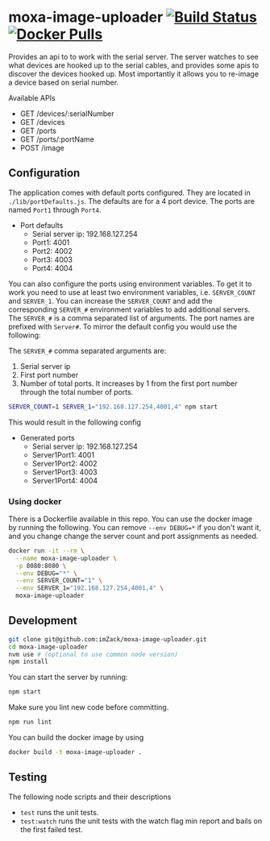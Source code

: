 # moxa-image-uploader [![Build Status](https://www.travis-ci.com/imZack/moxa-image-uploader.svg?branch=master)](https://www.travis-ci.com/imZack/moxa-image-uploader) [![Docker Pulls](https://img.shields.io/docker/pulls/zack/moxa-image-uploader.svg)](https://hub.docker.com/r/zack/moxa-image-uploader)

Provides an api to to work with the serial server. The server watches to see what devices are hooked up to the serial cables, and provides some apis to discover the devices hooked up. Most importantly it allows you to re-image a device based on serial number.

Available APIs

* GET /devices/:serialNumber
* GET /devices
* GET /ports
* GET /ports/:portName
* POST /image

## Configuration

The application comes with default ports configured. They are located in `./lib/portDefaults.js`. The defaults are for a 4 port device. The ports are named `Port1` through `Port4`.

* Port defaults
  * Serial server ip: 192.168.127.254
  * Port1: 4001
  * Port2: 4002
  * Port3: 4003
  * Port4: 4004

You can also configure the ports using environment variables. To get it to work you need to use at least two environment variables, i.e. `SERVER_COUNT` and `SERVER_1`. You can increase the `SERVER_COUNT` and add the corresponding `SERVER_#` environment variables to add additional servers. The `SERVER_#` is a comma separated list of arguments. The port names are prefixed with `Server#`. To mirror the default config you would use the following:

The `SERVER_#` comma separated arguments are:

1. Serial server ip
1. First port number
1. Number of total ports. It increases by 1 from the first port number through the total number of ports.

```bash
SERVER_COUNT=1 SERVER_1="192.168.127.254,4001,4" npm start
```

This would result in the following config

* Generated ports
  * Serial server ip: 192.168.127.254
  * Server1Port1: 4001
  * Server1Port2: 4002
  * Server1Port3: 4003
  * Server1Port4: 4004

### Using docker

There is a Dockerfile available in this repo. You can use the docker image by running the following. You can remove `--env DEBUG=*` if you don't want it, and you change change the server count and port assignments as needed.

```bash
docker run -it --rm \
  --name moxa-image-uploader \
  -p 8080:8080 \
  --env DEBUG="*" \
  --env SERVER_COUNT="1" \
  --env SERVER_1="192.168.127.254,4001,4" \
  moxa-image-uploader
```

## Development

```bash
git clone git@github.com:imZack/moxa-image-uploader.git
cd moxa-image-uploader
nvm use # (optional to use common node version)
npm install
```

You can start the server by running:

```bash
npm start
```

Make sure you lint new code before committing.

```bash
npm run lint
```

You can build the docker image by using

```bash
docker build -t moxa-image-uploader .
```

## Testing

The following node scripts and their descriptions

* `test` runs the unit tests.
* `test:watch` runs the unit tests with the watch flag min report and bails on the first failed test.

